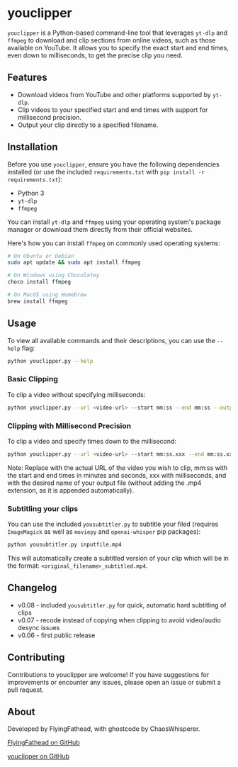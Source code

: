 # youclipper

`youclipper` is a Python-based command-line tool that leverages `yt-dlp` and `ffmpeg` to download and clip sections from online videos, such as those available on YouTube. It allows you to specify the exact start and end times, even down to milliseconds, to get the precise clip you need.

## Features

- Download videos from YouTube and other platforms supported by `yt-dlp`.
- Clip videos to your specified start and end times with support for millisecond precision.
- Output your clip directly to a specified filename.

## Installation

Before you use `youclipper`, ensure you have the following dependencies installed (or use the included `requirements.txt` with `pip install -r requirements.txt`):

- Python 3
- `yt-dlp`
- `ffmpeg`

You can install `yt-dlp` and `ffmpeg` using your operating system's package manager or download them directly from their official websites.

Here's how you can install `ffmpeg` on commonly used operating systems:

```bash
# On Ubuntu or Debian
sudo apt update && sudo apt install ffmpeg

# On Windows using Chocolatey
choco install ffmpeg

# On MacOS using Homebrew
brew install ffmpeg
```

## Usage

To view all available commands and their descriptions, you can use the `--help` flag:

```bash
python youclipper.py --help
```

### Basic Clipping

To clip a video without specifying milliseconds:

```bash
python youclipper.py --url <video-url> --start mm:ss --end mm:ss --output <output-filename>
```

### Clipping with Millisecond Precision

To clip a video and specify times down to the millisecond:

```bash
python youclipper.py --url <video-url> --start mm:ss.xxx --end mm:ss.xxx --output <output-filename>
```

Note: Replace <video-url> with the actual URL of the video you wish to clip, mm:ss with the start and end times in minutes and seconds, xxx with milliseconds, and <output-filename> with the desired name of your output file (without adding the .mp4 extension, as it is appended automatically).

### Subtitling your clips

You can use the included `yousubtitler.py` to subtitle your filed (requires `ImageMagick` as well as `moviepy` and `openai-whisper` pip packages):

```bash
python yousubtitler.py inputfile.mp4
```

This will automatically create a subtitled version of your clip which will be in the format: `<original_filename>_subtitled.mp4`.

## Changelog
- v0.08 - included `yousubtitler.py` for quick, automatic hard subtitling of clips
- v0.07 - recode instead of copying when clipping to avoid video/audio desync issues
- v0.06 - first public release

## Contributing

Contributions to youclipper are welcome! If you have suggestions for improvements or encounter any issues, please open an issue or submit a pull request.

## About

Developed by FlyingFathead, with ghostcode by ChaosWhisperer.

[FlyingFathead on GitHub](https://github.com/FlyingFathead/)

[youclipper on GitHub](https://github.com/FlyingFathead/youclipper)
